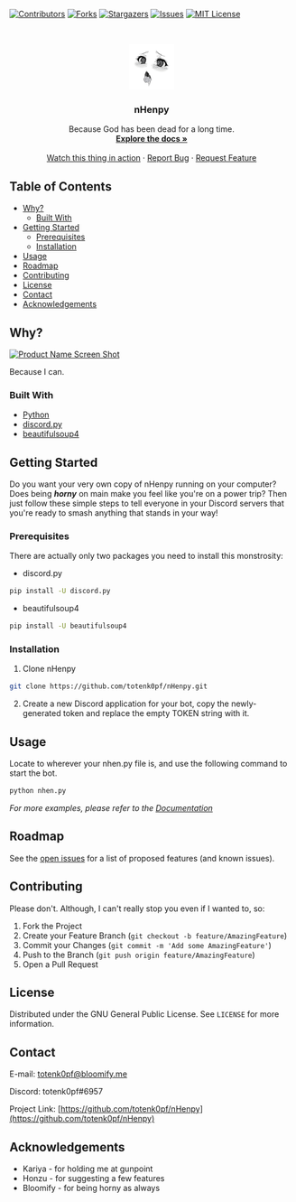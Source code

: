 <!--
*** Thanks for checking out this README Template. If you have a suggestion that would
*** make this better, please fork the nHenpy and create a pull request or simply open
*** an issue with the tag "enhancement".
*** Thanks again! Now go create something AMAZING! :D
***
***
***
*** To avoid retyping too much info. Do a search and replace for the following:
*** totenk0pf, nHenpy, twitter_handle, email
-->





<!-- PROJECT SHIELDS -->
<!--
*** I'm using markdown "reference style" links for readability.
*** Reference links are enclosed in brackets [ ] instead of parentheses ( ).
*** See the bottom of this document for the declaration of the reference variables
*** for contributors-url, forks-url, etc. This is an optional, concise syntax you may use.
*** https://www.markdownguide.org/basic-syntax/#reference-style-links
-->
[![Contributors][contributors-shield]][contributors-url]
[![Forks][forks-shield]][forks-url]
[![Stargazers][stars-shield]][stars-url]
[![Issues][issues-shield]][issues-url]
[![MIT License][license-shield]][license-url]



<!-- PROJECT LOGO -->
<br />
<p align="center">
  <a href="https://github.com/totenk0pf/nHenpy">
    <img src="images/ahegao.jpg" alt="Logo" width="80" height="80">
  </a>

  <h3 align="center">nHenpy</h3>

  <p align="center">
    Because God has been dead for a long time.
    <br />
    <a href="https://github.com/totenk0pf/nHenpy"><strong>Explore the docs »</strong></a>
    <br />
    <br />
    <a href="https://github.com/totenk0pf/nHenpy">Watch this thing in action</a>
    ·
    <a href="https://github.com/totenk0pf/nHenpy/issues">Report Bug</a>
    ·
    <a href="https://github.com/totenk0pf/nHenpy/issues">Request Feature</a>
  </p>
</p>



<!-- TABLE OF CONTENTS -->
## Table of Contents

* [Why?](#why)
  * [Built With](#built-with)
* [Getting Started](#getting-started)
  * [Prerequisites](#prerequisites)
  * [Installation](#installation)
* [Usage](#usage)
* [Roadmap](#roadmap)
* [Contributing](#contributing)
* [License](#license)
* [Contact](#contact)
* [Acknowledgements](#acknowledgements)



<!-- ABOUT THE PROJECT -->
## Why?

[![Product Name Screen Shot][product-screenshot]](https://totenk0pf.tk)

Because I can.


### Built With

* [Python](https://python.org)
* [discord.py](https://pypi.org/project/discord.py/)
* [beautifulsoup4](https://pypi.org/project/beautifulsoup4/)



<!-- GETTING STARTED -->
## Getting Started

Do you want your very own copy of nHenpy running on your computer? Does being _**horny**_ on main make you feel like you're on a power trip? Then just follow these simple steps to tell everyone in your Discord servers that you're ready to smash anything that stands in your way!

### Prerequisites

There are actually only two packages you need to install this monstrosity:
* discord.py
```sh
pip install -U discord.py
```
* beautifulsoup4
```sh
pip install -U beautifulsoup4
```

### Installation
 
1. Clone nHenpy
```sh
git clone https://github.com/totenk0pf/nHenpy.git
```
2. Create a new Discord application for your bot, copy the newly-generated token and replace the empty TOKEN string with it.



<!-- USAGE EXAMPLES -->
## Usage

Locate to wherever your nhen.py file is, and use the following command to start the bot.
```sh
python nhen.py
```

_For more examples, please refer to the [Documentation](https://example.com)_



<!-- ROADMAP -->
## Roadmap

See the [open issues](https://github.com/totenk0pf/nHenpy/issues) for a list of proposed features (and known issues).



<!-- CONTRIBUTING -->
## Contributing

Please don't. Although, I can't really stop you even if I wanted to, so:

1. Fork the Project
2. Create your Feature Branch (`git checkout -b feature/AmazingFeature`)
3. Commit your Changes (`git commit -m 'Add some AmazingFeature'`)
4. Push to the Branch (`git push origin feature/AmazingFeature`)
5. Open a Pull Request



<!-- LICENSE -->
## License

Distributed under the GNU General Public License. See `LICENSE` for more information.



<!-- CONTACT -->
## Contact

E-mail: [totenk0pf@bloomify.me](mailto:totenk0pf@bloomify.me)

Discord: totenk0pf#6957

Project Link: [https://github.com/totenk0pf/nHenpy](https://github.com/totenk0pf/nHenpy)



<!-- ACKNOWLEDGEMENTS -->
## Acknowledgements

* Kariya - for holding me at gunpoint
* Honzu - for suggesting a few features
* Bloomify - for being horny as always





<!-- MARKDOWN LINKS & IMAGES -->
<!-- https://www.markdownguide.org/basic-syntax/#reference-style-links -->
[contributors-shield]: https://img.shields.io/github/contributors/totenk0pf/nHenpy
[contributors-url]: https://github.com/totenk0pf/nHenpy/graphs/contributors
[forks-shield]: https://img.shields.io/github/forks/totenk0pf/nHenpy
[forks-url]: https://github.com/totenk0pf/nHenpy/network/members
[stars-shield]: 	https://img.shields.io/github/stars/totenk0pf/nHenpy
[stars-url]: https://github.com/totenk0pf/nHenpy/stargazers
[issues-shield]: https://img.shields.io/github/issues/totenk0pf/nHenpy
[issues-url]: https://github.com/totenk0pf/nHenpy/issues
[license-shield]: https://img.shields.io/github/license/totenk0pf/nHenpy
[license-url]: https://github.com/totenk0pf/nHenpy/blob/master/LICENSE.txt
[product-screenshot]: https://cdn.bloomify.me/rLrCi.png
